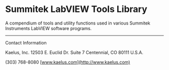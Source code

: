 Summitek LabVIEW Tools Library
==============================

A compendium of tools and utility functions used in various Summitek Instruments
LabVIEW software programs.

---
Contact Information

Kaelus, Inc.
12503 E. Euclid Dr.
Suite 7
Centennial, CO 80111
U.S.A.

(303) 768-8080
[www.kaelus.com](http://www.kaelus.com)

